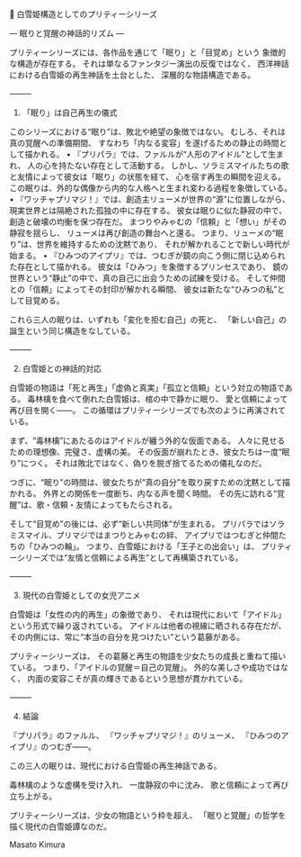 🍎 白雪姫構造としてのプリティーシリーズ

― 眠りと覚醒の神話的リズム ―

プリティーシリーズには、各作品を通じて「眠り」と「目覚め」という
象徴的な構造が存在する。
それは単なるファンタジー演出の反復ではなく、
西洋神話における白雪姫の再生神話を土台とした、
深層的な物語構造である。

⸻

1. 「眠り」は自己再生の儀式

このシリーズにおける“眠り”は、敗北や絶望の象徴ではない。
むしろ、それは真の覚醒への準備期間、
すなわち「内なる変容」を遂げるための静止の時間として描かれる。
	•	『プリパラ』では、ファルルが“人形のアイドル”として生まれ、
人の心を持たない存在として活動する。
しかし、ソラミスマイルたちの歌と友情によって彼女は「眠り」の状態を経て、
心を宿す再生の瞬間を迎える。
この眠りは、外的な偶像から内的な人格へと生まれ変わる過程を象徴している。
	•	『ワッチャプリマジ！』では、創造主リューメが世界の“源”に位置しながら、
現実世界とは隔絶された孤独の中に存在する。
彼女は眠りに似た静寂の中で、創造と破壊の均衡を保つ存在だ。
まつりやみゃむの「信頼」と「想い」がその静寂を揺らし、
リューメは再び創造の舞台へと還る。
つまり、リューメの“眠り”は、世界を維持するための沈黙であり、
それが解かれることで新しい時代が始まる。
	•	『ひみつのアイプリ』では、つむぎが鏡の向こう側に閉じ込められた存在として描かれる。
彼女は「ひみつ」を象徴するプリンセスであり、
鏡の世界という“静止”の中で、真の自己に出会うための試練を受ける。
そして仲間との「信頼」によってその封印が解かれる瞬間、
彼女は新たな“ひみつの私”として目覚める。

これら三人の眠りは、いずれも「変化を拒む自己」の死と、
「新しい自己」の誕生という同じ構造をなしている。

⸻

2. 白雪姫との神話的対応

白雪姫の物語は「死と再生」「虚偽と真実」「孤立と信頼」という対立の物語である。
毒林檎を食べて倒れた白雪姫は、棺の中で静かに眠り、
愛と信頼によって再び目を開く――。
この循環はプリティーシリーズでも次のように再演されている。

まず、“毒林檎”にあたるのはアイドルが纏う外的な仮面である。
人々に見せるための理想像、完璧さ、虚構の美。
その仮面が崩れたとき、彼女たちは一度“眠り”につく。
それは敗北ではなく、偽りを脱ぎ捨てるための儀礼なのだ。

つぎに、“眠り”の時間は、彼女たちが“真の自分”を取り戻すための沈黙として描かれる。
外界との関係を一度断ち、内なる声を聞く時間。
その先に訪れる“覚醒”は、歌・信頼・友情によってもたらされる。

そして“目覚め”の後には、必ず“新しい共同体”が生まれる。
プリパラではソラミスマイル、プリマジではまつりとみゃむの絆、
アイプリではつむぎと仲間たちの「ひみつの輪」。
つまり、白雪姫における「王子との出会い」は、
プリティーシリーズでは“友情と信頼による再生”として再構築されている。

⸻

3. 現代の白雪姫としての女児アニメ

白雪姫は「女性の内的再生」の象徴であり、
それは現代において「アイドル」という形式で繰り返されている。
アイドルは他者の視線に晒される存在だが、
その内側には、常に“本当の自分を見つけたい”という葛藤がある。

プリティーシリーズは、
その葛藤と再生の物語を少女たちの成長と重ねて描いている。
つまり、「アイドルの覚醒＝自己の覚醒」。
外的な美しさや成功ではなく、
内面の変容こそが真の輝きであるという思想が貫かれている。

⸻

4. 結論

『プリパラ』のファルル、
『ワッチャプリマジ！』のリューメ、
『ひみつのアイプリ』のつむぎ――。

この三人の眠りは、現代における白雪姫の再生神話である。

毒林檎のような虚構を受け入れ、
一度静寂の中に沈み、
歌と信頼によって再び立ち上がる。

プリティーシリーズは、少女の物語という枠を超え、
「眠りと覚醒」の哲学を描く現代の白雪姫譚なのだ。

Masato Kimura
